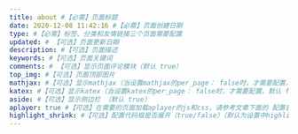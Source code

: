 ```yaml
---
title: about #【必需】页面标题
date: 2020-12-08 11:42:16 #【必需】页面创建日期
type: #【必需】标签、分类和友情链接三个页面需要配置
updated: # 【可选】页面更新日期
description: #【可选】页面描述
keywords: #【可选】页面关键词
comments: # 【可选】显示页面评论模块（默认 true）
top_img: #【可选】页面顶部图片
mathjax: #【可选】显示mathjax（当设置mathjax的per_page： false时，才需要配置，默认 false）
katex: #【可选】显示katex（当设置katex的per_page： false时，才需要配置，默认 false）
aside: #【可选】显示侧边栏 （默认 true）
aplayer: true #【可选】在需要的页面加载aplayer的js和css，请参考文章下面的 配置音樂
highlight_shrink: #【可选】配置代码框是否展开（true/false）（默认为设置中highlight_shrink的配置）
---
```

